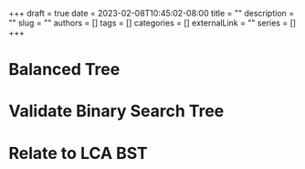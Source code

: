 +++ 
draft = true
date = 2023-02-08T10:45:02-08:00
title = ""
description = ""
slug = ""
authors = []
tags = []
categories = []
externalLink = ""
series = []
+++

# Balanced Tree
# Validate Binary Search Tree
# Relate to LCA BST 
